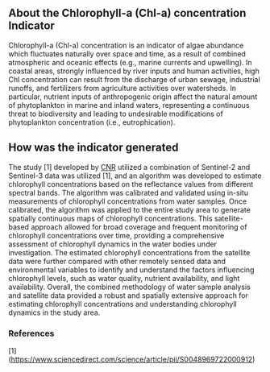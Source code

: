 ## About the Chlorophyll-a (Chl-a) concentration Indicator
Chlorophyll-a (Chl-a) concentration is an indicator of algae abundance which fluctuates naturally over space and time, as a result of combined atmospheric and oceanic effects (e.g., marine currents and upwelling). In coastal areas, strongly influenced by river inputs and human activities, high Chl concentration can result from the discharge of urban sewage, industrial runoffs, and fertilizers from agriculture activities over watersheds. In particular, nutrient inputs of anthropogenic origin affect the natural amount of phytoplankton in marine and inland waters, representing a continuous threat to biodiversity and leading to undesirable modifications of phytoplankton concentration (i.e., eutrophication).

## How was the indicator generated
The study [1] developed by [CNR](http://www.ismar.cnr.it/) utilized a combination of Sentinel-2 and Sentinel-3 data was utilized [1], and an algorithm was developed to estimate chlorophyll concentrations based on the reflectance values from different spectral bands. The algorithm was calibrated and validated using in-situ measurements of chlorophyll concentrations from water samples. Once calibrated, the algorithm was applied to the entire study area to generate spatially continuous maps of chlorophyll concentrations. This satellite-based approach allowed for broad coverage and frequent monitoring of chlorophyll concentrations over time, providing a comprehensive assessment of chlorophyll dynamics in the water bodies under investigation. The estimated chlorophyll concentrations from the satellite data were further compared with other remotely sensed data and environmental variables to identify and understand the factors influencing chlorophyll levels, such as water quality, nutrient availability, and light availability. Overall, the combined methodology of water sample analysis and satellite data provided a robust and spatially extensive approach for estimating chlorophyll concentrations and understanding chlorophyll dynamics in the study area.

### References
[1] (https://www.sciencedirect.com/science/article/pii/S0048969722000912)


